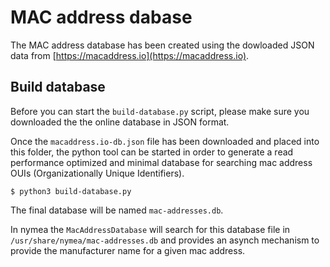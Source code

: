 # MAC address dabase

The MAC address database has been created using the dowloaded JSON data from [https://macaddress.io](https://macaddress.io).

## Build database

Before you can start the `build-database.py` script, please make sure you downloaded the the online database in JSON format.

Once the `macaddress.io-db.json` file has been downloaded and placed into this folder, the python tool can be started in order to generate a read performance optimized and minimal database for searching mac address OUIs (Organizationally Unique Identifiers).

    $ python3 build-database.py

The final database will be named `mac-addresses.db`.

In nymea the `MacAddressDatabase` will search for this database file in `/usr/share/nymea/mac-addresses.db` and provides an asynch mechanism to provide the manufacturer name for a given mac address.

